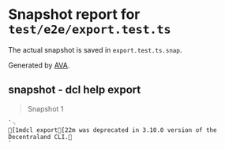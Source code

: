 # Snapshot report for `test/e2e/export.test.ts`

The actual snapshot is saved in `export.test.ts.snap`.

Generated by [AVA](https://ava.li).

## snapshot - dcl help export

> Snapshot 1

    `␊
    [1mdcl export[22m was deprecated in 3.10.0 version of the Decentraland CLI.␊
    `
